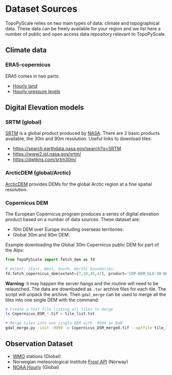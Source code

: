 # Dataset Sources

TopoPyScale relies on two main types of data: climate and topographical data. These data can be freely available for your region and we list here a number of public and open access data repository relevant to TopoPyScale.

## Climate data

### ERA5-copernicus
ERA5 comes in two parts:

- [Hourly land](https://cds.climate.copernicus.eu/cdsapp#!/dataset/reanalysis-era5-land?tab=overview)
- [Hourly pressure levels](https://cds.climate.copernicus.eu/cdsapp#!/dataset/reanalysis-era5-pressure-levels?tab=overview)

## Digital Elevation models

### SRTM (global)
[SRTM](https://en.wikipedia.org/wiki/Shuttle_Radar_Topography_Mission) is a global product produced by [NASA](https://www.earthdata.nasa.gov/sensors/srtm). There are 2 basic products available, the 30m and 90m resolution. Useful links to download tiles:

- https://search.earthdata.nasa.gov/search?q=SRTM
- https://www2.jpl.nasa.gov/srtm/
- https://dwtkns.com/srtm30m/

### ArcticDEM (global/Arctic)
[ArcticDEM](https://www.pgc.umn.edu/data/arcticdem/) provides DEMs for the global Arctic region at a fine spatial resolution.

### Copernicus DEM
The European Copernicus program produces a series of digital elevation product based on a number of data sources. These dataset are:
- 10m DEM over Europe including overseas territories: [](https://spacedata.copernicus.eu/collections/copernicus-digital-elevation-model#anchor)
- Global 30m and 90m DEM: [](https://sentinels.copernicus.eu/web/sentinel/-/copernicus-dem-new-direct-data-download-access)

Example downloading the Global 30m Copernicus public DEM for part of the Alps:
```python
from TopoPyScale import fetch_dem as fd

# extent: [East, West, South, North] boundaries.
fd.fetch_copernicus_dem(extent=[7,10,45,47], product='COP-DEM_GLO-30-DGED/2023_1', n_download_threads=5)
```
**Warning**: it may happen the server hangs and the routine will need to be relaunched.
The data are downloaded as `.tar` archive files for each tile. The script will unpack the archive. Then `gdal_merge` can be used to merge all the tiles into one single DEM with the command:

```bash
# Create a text file listing all tiles to merge
ls Copernicus_DSM_*.tif > tile_list.txt

# Merge tiles into one single DEM with -9999 as NaN
gdal_merge.py -init -9999 -o Copernicus_DSM_merged.tif --optfile tile_list.txt
```


## Observation Dataset

- [WMO](https://cds.climate.copernicus.eu/cdsapp#!/dataset/insitu-observations-surface-land?tab=overview) stations (Global)
- Norwegian meteorological Institute [Frost API](https://frost.met.no/index.html) (Norway)
- [NOAA Hourly](https://www.ncei.noaa.gov/maps/hourly/) (Global)
